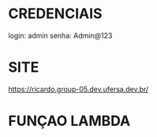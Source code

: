 # CREDENCIAIS
login: admin
senha: Admin@123

# SITE
https://ricardo.group-05.dev.ufersa.dev.br/

# FUNÇAO LAMBDA

